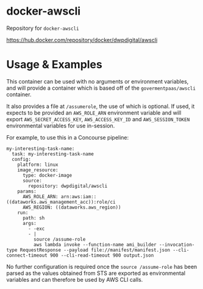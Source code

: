 # docker-awscli
Repository for `docker-awscli`

https://hub.docker.com/repository/docker/dwpdigital/awscli

# Usage & Examples

This container can be used with no arguments or environment variables, and will 
provide a container which is based off of the `govermentpaas/awscli` container.

It also provides a file at `/assumerole`, the use of which is optional. If used,
it expects to be provided an `AWS_ROLE_ARN` environment variable and will export 
`AWS_SECRET_ACCESS_KEY`, `AWS_ACCESS_KEY_ID` and `AWS_SESSION_TOKEN` environmental 
variables for use in-session.

For example, to use this in a Concourse pipeline:

    my-interesting-task-name:
      task: my-interesting-task-name
      config:
        platform: linux
        image_resource:
          type: docker-image
          source:
            repository: dwpdigital/awscli
        params:
          AWS_ROLE_ARN: arn:aws:iam::((dataworks.aws_management_acc)):role/ci
          AWS_REGION: ((dataworks.aws_region))
        run:
          path: sh
          args:
            - -exc
            - |
              source /assume-role
              aws lambda invoke --function-name ami_builder --invocation-type RequestResponse --payload file://manifest/manifest.json --cli-connect-timeout 900 --cli-read-timeout 900 output.json

No further configuration is required once the `source /assume-role` has been parsed 
as the values obtained from STS are exported as environmental variables and can 
therefore be used by AWS CLI calls.

